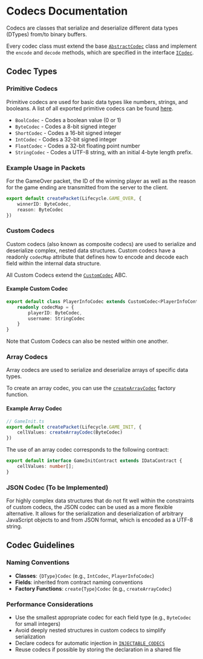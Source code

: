 # Codecs Documentation

Codecs are classes that serialize and deserialize different data types (DTypes) from/to binary buffers.

Every codec class must extend the base
[`AbstractCodec`](/src/shared/networking/codecs/AbstractCodec.ts) class and implement the
`encode` and `decode` methods, which are specified in the interface
[`ICodec`](/src/shared/types/networking/ICodec.ts).

## Codec Types

### Primitive Codecs

Primitive codecs are used for basic data types like numbers, strings, and booleans.
A list of all exported primitive codecs can be found
[here](/src/shared/networking/codecs/primitive/index.ts).

- `BoolCodec` - Codes a boolean value (0 or 1)
- `ByteCodec` - Codes a 8-bit signed integer
- `ShortCodec` - Codes a 16-bit signed integer
- `IntCodec` - Codes a 32-bit signed integer
- `FloatCodec` - Codes a 32-bit floating point number
- `StringCodec` - Codes a UTF-8 string, with an initial 4-byte length prefix.

### Example Usage in Packets

For the GameOver packet, the ID of the winning player as well as
the reason for the game ending are transmitted from the server to the client.

```ts
export default createPacket(Lifecycle.GAME_OVER, {
    winnerID: ByteCodec,
    reason: ByteCodec
})
```

### Custom Codecs

Custom codecs (also known as composite codecs) are used to serialize and deserialize
complex, nested data structures. Custom codecs have a readonly `codecMap` attribute
that defines how to encode and decode each field within the internal data structure.

All Custom Codecs extend the [`CustomCodec`](/src/shared/networking/codecs/CustomCodec.ts) ABC.

#### Example Custom Codec
```ts
export default class PlayerInfoCodec extends CustomCodec<PlayerInfoContract> implements ICustomCodec<PlayerInfoContract> {
    readonly codecMap = {
        playerID: ByteCodec,
        username: StringCodec
    }
}
```

Note that Custom Codecs can also be nested within one another.

### Array Codecs

Array codecs are used to serialize and deserialize arrays of specific data types.

To create an array codec, you can use the
[`createArrayCodec`](/src/shared/networking/factory/createArrayCodec.ts) factory function.

#### Example Array Codec
```ts
// GameInit.ts
export default createPacket(Lifecycle.GAME_INIT, {
    cellValues: createArrayCodec(ByteCodec)
})
```

The use of an array codec corresponds to the following contract:
```ts
export default interface GameInitContract extends IDataContract {
    cellValues: number[];
}
```

### JSON Codec (To be Implemented)

For highly complex data structures that do not fit well within the constraints of custom codecs,
the JSON codec can be used as a more flexible alternative. It allows for the serialization and
deserialization of arbitrary JavaScript objects to and from JSON format, which is encoded as a UTF-8 string.


## Codec Guidelines

### Naming Conventions
- **Classes**: `{DType}Codec` (e.g., `IntCodec`, `PlayerInfoCodec`)
- **Fields**: inherited from contract naming conventions
- **Factory Functions**: `create{Type}Codec` (e.g., `createArrayCodec`)

### Performance Considerations
- Use the smallest appropriate codec for each field type (e.g., `ByteCodec` for small integers)
- Avoid deeply nested structures in custom codecs to simplify serialization
- Declare codecs for automatic injection in [`INJECTABLE_CODECS`](/src/shared/networking/codecs/custom/InjectableCodecs.ts)
- Reuse codecs if possible by storing the declaration in a shared file